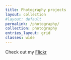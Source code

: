 ```yaml
---
title: Photography projects
layout: collection
#layout: default
permalink: /photography/
collection: photography
entries_layout: grid
classes: wide
---
```


Check out my [Flickr](https://www.flickr.com/photos/192415680@N03/) 